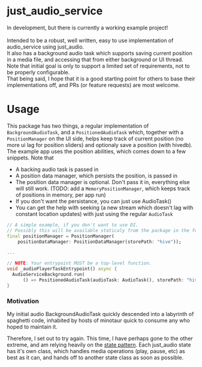 # just_audio_service

In development, but there is currently a working example project!<br>
<br>
Intended to be a robust, well written, easy to use implementation of audio_service using just_audio.<br>
It also has a background audio task which supports saving current position in a media file, and accessing that from
either background or UI thread.<br>
Note that initial goal is only to support a limited set of requirements, not to be properly configurable.<br>
That being said, I hope that it is a good starting point for others to base their implementations off, and PRs (or feature requests) are most welcome.

# Usage
This package has two things, a regular implementation of `BackgroundAudioTask`, and a `PositionedAudioTask` which, together with a `PositionManager` on the UI side, helps keep track of current position (no more ui lag for position sliders) and optionaly save a position (with hivedb).
The example app uses the position abilities, which comes down to a few snippets.
Note that
* A backing audio task is passed in
* A position data manager, which persists the position, is passed in
* The position data manager is optional. Don't pass it in, everything else will still work. (TODO: add a `MemoryPositionManager`, which keeps track of positions in memory, per app run)
* If you don't want the persistance, you can just use AudioTask()
* You can get the help with seeking (a new stream which doesn't lag with constant location updates) with just using the regular `AudioTask`
```dart
// A simple example, if you don't want to use DI.
// Possibly this will be available staticaly from the package in the future
final positionManager = PositionManager(
    positionDataManager: PositionDataManager(storePath: "hive"));

...

// NOTE: Your entrypoint MUST be a top-level function.
void _audioPlayerTaskEntrypoint() async {
  AudioServiceBackground.run(
      () => PositionedAudioTask(audioTask: AudioTask(), storePath: "hive"));
}
```

### Motivation
My initial audio BackgroundAudioTask quickly descended into a labyrinth of spaghetti code, inhabited by hosts of minotaur quick to consume any who hoped to maintain it.

Therefore, I set out to try again. This time, I have perhaps gone to the other extreme, and am relying heavily on the [state pattern](https://refactoring.guru/design-patterns/state). Each just_audio state has it's own class, which handles media operations (play, pause, etc) as best as it can, and hands off to another state class as soon as possible.

